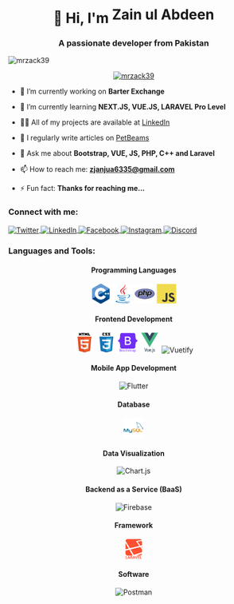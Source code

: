 <h1 align="center">
  <span class="wave">👋</span> 
  Hi, I'm <span class="name">Zain ul Abdeen</span>
</h1>

<h3 align="center">A passionate developer from Pakistan</h3>
<style>
  .name {
    display: inline-block;
    overflow: hidden;
    white-space: nowrap;
    animation: slide 8s linear infinite;
  }

  @keyframes slide {
    0% { transform: translateX(0); }
    50% { transform: translateX(-100%); }
    100% { transform: translateX(0); }
  }

  .wave {
    display: inline-block;
    animation: wave-animation 2.5s infinite;
  }

  @keyframes wave-animation {
    0% { transform: rotate(0.0deg); }
    10% { transform: rotate(14.0deg); }
    20% { transform: rotate(-8.0deg); }
    30% { transform: rotate(14.0deg); }
    40% { transform: rotate(-4.0deg); }
    50% { transform: rotate(10.0deg); }
    60% { transform: rotate(0.0deg); }
  }
</style>
<!-- Profile Views -->
<p align="left"> 
  <img src="https://komarev.com/ghpvc/?username=mrzack39&label=Profile%20views&color=0e75b6&style=flat" alt="mrzack39" />
</p>

<!-- GitHub Trophies -->
<p align="center"> 
  <a href="https://github.com/ryo-ma/github-profile-trophy">
    <img src="https://github-profile-trophy.vercel.app/?username=mrzack39&margin-w=10" alt="mrzack39" />
  </a>
</p>

- 🔭 I’m currently working on **Barter Exchange**

- 🌱 I’m currently learning **NEXT.JS, VUE.JS, LARAVEL Pro Level**

- 👨‍💻 All of my projects are available at [LinkedIn](https://www.linkedin.com/in/zain-ul-abdeen-a8a023244/)

- 📝 I regularly write articles on [PetBeams](https://petbeams.com/)

- 💬 Ask me about **Bootstrap, VUE, JS, PHP, C++ and Laravel**

- 📫 How to reach me: **zjanjua6335@gmail.com**

- ⚡ Fun fact: **Thanks for reaching me...**

<h3 align="left">Connect with me:</h3>
<p align="left">
  <a href="https://twitter.com/mr_zack65113" target="blank">
    <img align="center" src="https://raw.githubusercontent.com/rahuldkjain/github-profile-readme-generator/master/src/images/icons/Social/twitter.svg" alt="Twitter" height="30" width="40" />
  </a>
  <a href="https://linkedin.com/in/zain-ul-abdeen-a8a023244/" target="blank">
    <img align="center" src="https://raw.githubusercontent.com/rahuldkjain/github-profile-readme-generator/master/src/images/icons/Social/linked-in-alt.svg" alt="LinkedIn" height="30" width="40" />
  </a>
  <a href="https://www.facebook.com/profile.php?id=100016906629174" target="blank">
    <img align="center" src="https://raw.githubusercontent.com/rahuldkjain/github-profile-readme-generator/master/src/images/icons/Social/facebook.svg" alt="Facebook" height="30" width="40" />
  </a>
  <a href="https://instagram.com/mr_zack39" target="blank">
    <img align="center" src="https://raw.githubusercontent.com/rahuldkjain/github-profile-readme-generator/master/src/images/icons/Social/instagram.svg" alt="Instagram" height="30" width="40" />
  </a>
  <a href="https://discord.gg/zain39" target="blank">
    <img align="center" src="https://raw.githubusercontent.com/rahuldkjain/github-profile-readme-generator/master/src/images/icons/Social/discord.svg" alt="Discord" height="30" width="40" />
  </a>
</p>

<h3 align="left">Languages and Tools:</h3>
<div align="center">
  <!-- Programming Languages -->
  <h4>Programming Languages</h4>
  <p>
    <img src="https://raw.githubusercontent.com/devicons/devicon/master/icons/cplusplus/cplusplus-original.svg" alt="C++" width="40" height="40"/>
    <img src="https://raw.githubusercontent.com/devicons/devicon/master/icons/java/java-original.svg" alt="Java" width="40" height="40"/>
    <img src="https://raw.githubusercontent.com/devicons/devicon/master/icons/php/php-original.svg" alt="PHP" width="40" height="40"/>
    <img src="https://raw.githubusercontent.com/devicons/devicon/master/icons/javascript/javascript-original.svg" alt="JavaScript" width="40" height="40"/>
  </p>

  <!-- Frontend Development -->
  <h4>Frontend Development</h4>
  <p>
    <img src="https://raw.githubusercontent.com/devicons/devicon/master/icons/html5/html5-original-wordmark.svg" alt="HTML5" width="40" height="40"/>
    <img src="https://raw.githubusercontent.com/devicons/devicon/master/icons/css3/css3-original-wordmark.svg" alt="CSS3" width="40" height="40"/>
    <img src="https://raw.githubusercontent.com/devicons/devicon/master/icons/bootstrap/bootstrap-plain-wordmark.svg" alt="Bootstrap" width="40" height="40"/>
    <img src="https://raw.githubusercontent.com/devicons/devicon/master/icons/vuejs/vuejs-original-wordmark.svg" alt="Vue.js" width="40" height="40"/>
    <img src="https://bestofjs.org/logos/vuetify.svg" alt="Vuetify" width="40" height="40"/>
  </p>

  <!-- Mobile App Development -->
  <h4>Mobile App Development</h4>
  <p>
    <img src="https://www.vectorlogo.zone/logos/flutterio/flutterio-icon.svg" alt="Flutter" width="40" height="40"/>
  </p>

  <!-- Database -->
  <h4>Database</h4>
  <p>
    <img src="https://raw.githubusercontent.com/devicons/devicon/master/icons/mysql/mysql-original-wordmark.svg" alt="MySQL" width="40" height="40"/>
  </p>

  <!-- Data Visualization -->
  <h4>Data Visualization</h4>
  <p>
    <img src="https://www.chartjs.org/media/logo-title.svg" alt="Chart.js" width="40" height="40"/>
  </p>

  <!-- Backend as a Service(BaaS) -->
  <h4>Backend as a Service (BaaS)</h4>
  <p>
    <img src="https://www.vectorlogo.zone/logos/firebase/firebase-icon.svg" alt="Firebase" width="40" height="40"/>
  </p>

  <!-- Framework -->
  <h4>Framework</h4>
  <p>
    <img src="https://raw.githubusercontent.com/devicons/devicon/master/icons/laravel/laravel-plain-wordmark.svg" alt="Laravel" width="40" height="40"/>
  </p>

  <!-- Software -->
  <h4>Software</h4>
  <p>
    <img src="https://www.vectorlogo.zone/logos/getpostman/getpostman-icon.svg" alt="Postman" width="40" height="40"/>
  </p>
</div>



